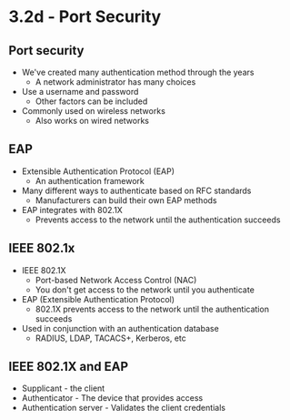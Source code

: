 # 3.2d - Port Security
## Port security
- We've created many authentication method through the years
	- A network administrator has many choices
- Use a username and password
	- Other factors can be included
- Commonly used on wireless networks
	- Also works on wired networks
## EAP
- Extensible Authentication Protocol (EAP)
	- An authentication framework
- Many different ways to authenticate based on RFC standards
	- Manufacturers can build their own EAP methods
- EAP integrates with 802.1X
	- Prevents access to the network until the authentication succeeds
## IEEE 802.1x
- IEEE 802.1X
	- Port-based Network Access Control (NAC)
	- You don't get access to the network until you authenticate
- EAP (Extensible Authentication Protocol)
	- 802.1X prevents access to the network until the authentication succeeds
- Used in conjunction with an authentication database
	- RADIUS, LDAP, TACACS+, Kerberos, etc
## IEEE 802.1X and EAP
- Supplicant - the client
- Authenticator - The device that provides access
- Authentication server - Validates the client credentials
